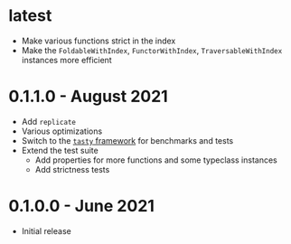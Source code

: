 # latest

* Make various functions strict in the index
* Make the `FoldableWithIndex`, `FunctorWithIndex`, `TraversableWithIndex` instances more efficient

# 0.1.1.0 - August 2021

* Add `replicate`
* Various optimizations
* Switch to the [`tasty` framework](https://hackage.haskell.org/package/tasty) for benchmarks and tests
* Extend the test suite
  - Add properties for more functions and some typeclass instances
  - Add strictness tests

# 0.1.0.0 - June 2021

* Initial release
